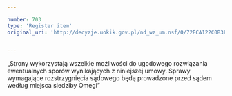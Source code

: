 ```yaml
---

number: 703
type: 'Register item'
original_uri: 'http://decyzje.uokik.gov.pl/nd_wz_um.nsf/0/72ECA122C0B3F512C12572DD0032966B?OpenDocument'


---
```


„Strony wykorzystają wszelkie możliwości do ugodowego rozwiązania ewentualnych sporów wynikających z niniejszej umowy. Sprawy wymagające rozstrzygnięcia sądowego będą prowadzone przed sądem według miejsca siedziby Omegi”
